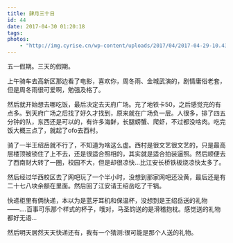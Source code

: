 ```yaml
---
title: 肆月三十日
id: 44
date: 2017-04-30 01:20:18
tags:
photos:
    - "http://img.cyrise.cn/wp-content/uploads/2017/04/2017-04-29-10.43.35-1.jpg"
---
```



五一假期。三天的假期。

上午骑车去高新区那边看了电影，喜欢你，周冬雨、金城武演的，剧情庸俗老套，但是周冬雨很可爱啊，勉强及格了。

然后就开始想去哪吃饭，最后决定去天府广场。充了地铁卡50，之后感觉充的有点多。到天府广场之后找了好久才找到，原来就在广场负一层。人很多，排了四五分钟的队，东西还是可以的，有许多海鲜，长腿螃蟹、爬虾，不过都没啥肉。吃完饭大概三点了，就起了ofo去西村。

骑了一半王绍岳就不行了，不知道为啥这么虚。西村是很文艺很文艺的，只是最高层楼顶被锁住了上不去，还是很适合照相的，其实就是适合拍装逼照。然后顺便去了西南财大转了一圈，校园不大，但是却很凉快...比江安长桥铁板烧凉快太多了。

然后经过华西校区去了网吧玩了一个半小时，没想到那家网吧还没黄，最后还是有二十七八块余额在里面。然后回了江安请王绍岳吃了干锅。

快递柜里有俩快递，本以为是蓝牙耳机和保温杯，没想到是王绍岳送的礼物——....百事可乐那个样式的杯子，哦对，马圣钧送的是滑稽抱枕。感觉送的礼物都好无语...

然后明天居然天天快递还有，我有一个猜测:很可能是那个人送的礼物。

